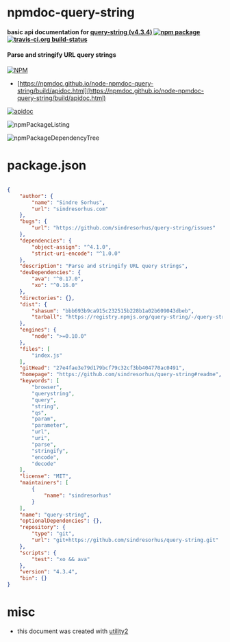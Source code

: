 # npmdoc-query-string

#### basic api documentation for  [query-string (v4.3.4)](https://github.com/sindresorhus/query-string#readme)  [![npm package](https://img.shields.io/npm/v/npmdoc-query-string.svg?style=flat-square)](https://www.npmjs.org/package/npmdoc-query-string) [![travis-ci.org build-status](https://api.travis-ci.org/npmdoc/node-npmdoc-query-string.svg)](https://travis-ci.org/npmdoc/node-npmdoc-query-string)

#### Parse and stringify URL query strings

[![NPM](https://nodei.co/npm/query-string.png?downloads=true&downloadRank=true&stars=true)](https://www.npmjs.com/package/query-string)

- [https://npmdoc.github.io/node-npmdoc-query-string/build/apidoc.html](https://npmdoc.github.io/node-npmdoc-query-string/build/apidoc.html)

[![apidoc](https://npmdoc.github.io/node-npmdoc-query-string/build/screenCapture.buildCi.browser.%252Ftmp%252Fbuild%252Fapidoc.html.png)](https://npmdoc.github.io/node-npmdoc-query-string/build/apidoc.html)

![npmPackageListing](https://npmdoc.github.io/node-npmdoc-query-string/build/screenCapture.npmPackageListing.svg)

![npmPackageDependencyTree](https://npmdoc.github.io/node-npmdoc-query-string/build/screenCapture.npmPackageDependencyTree.svg)



# package.json

```json

{
    "author": {
        "name": "Sindre Sorhus",
        "url": "sindresorhus.com"
    },
    "bugs": {
        "url": "https://github.com/sindresorhus/query-string/issues"
    },
    "dependencies": {
        "object-assign": "^4.1.0",
        "strict-uri-encode": "^1.0.0"
    },
    "description": "Parse and stringify URL query strings",
    "devDependencies": {
        "ava": "^0.17.0",
        "xo": "^0.16.0"
    },
    "directories": {},
    "dist": {
        "shasum": "bbb693b9ca915c232515b228b1a02b609043dbeb",
        "tarball": "https://registry.npmjs.org/query-string/-/query-string-4.3.4.tgz"
    },
    "engines": {
        "node": ">=0.10.0"
    },
    "files": [
        "index.js"
    ],
    "gitHead": "27e4fae3e79d179bcf79c32cf3bb404770ac0491",
    "homepage": "https://github.com/sindresorhus/query-string#readme",
    "keywords": [
        "browser",
        "querystring",
        "query",
        "string",
        "qs",
        "param",
        "parameter",
        "url",
        "uri",
        "parse",
        "stringify",
        "encode",
        "decode"
    ],
    "license": "MIT",
    "maintainers": [
        {
            "name": "sindresorhus"
        }
    ],
    "name": "query-string",
    "optionalDependencies": {},
    "repository": {
        "type": "git",
        "url": "git+https://github.com/sindresorhus/query-string.git"
    },
    "scripts": {
        "test": "xo && ava"
    },
    "version": "4.3.4",
    "bin": {}
}
```



# misc
- this document was created with [utility2](https://github.com/kaizhu256/node-utility2)
